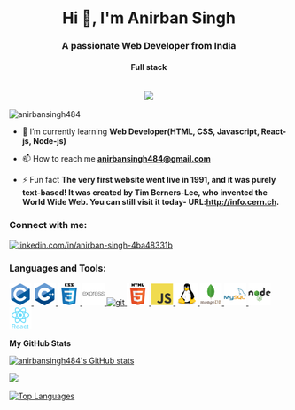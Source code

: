 <h1 align="center">Hi 👋, I'm Anirban Singh</h1>
<h3 align="center">A passionate Web Developer from India</h3>
<h4 align="center">Full stack</h4>

<br clear="both">
<div align="center">
  <img height="350" src="https://raw.githubusercontent.com/PolarBearGG/PolarBearGG/master/web-developer.gif"  />
</div>


<p align="left"> <img src="https://komarev.com/ghpvc/?username=anirbansingh484&label=Profile%20views&color=0e75b6&style=flat" alt="anirbansingh484" /> </p>

- 🌱 I’m currently learning **Web Developer(HTML, CSS, Javascript, React-js, Node-js)**

- 📫 How to reach me **anirbansingh484@gmail.com**

- ⚡ Fun fact **The very first website went live in 1991, and it was purely text-based! It was created by Tim Berners-Lee, who invented the World Wide Web. You can still visit it today- URL:http://info.cern.ch.**

<h3 align="left">Connect with me:</h3>
<p align="left">
<a href="https://linkedin.com/in/linkedin.com/in/anirban-singh-4ba48331b" target="blank"><img align="center" src="https://raw.githubusercontent.com/rahuldkjain/github-profile-readme-generator/master/src/images/icons/Social/linked-in-alt.svg" alt="linkedin.com/in/anirban-singh-4ba48331b" height="30" width="40" /></a>
</p>

<h3 align="left">Languages and Tools:</h3>
<p align="left"> <a href="https://www.cprogramming.com/" target="_blank" rel="noreferrer"> <img src="https://raw.githubusercontent.com/devicons/devicon/master/icons/c/c-original.svg" alt="c" width="40" height="40"/> </a> <a href="https://www.w3schools.com/cpp/" target="_blank" rel="noreferrer"> <img src="https://raw.githubusercontent.com/devicons/devicon/master/icons/cplusplus/cplusplus-original.svg" alt="cplusplus" width="40" height="40"/> </a> <a href="https://www.w3schools.com/css/" target="_blank" rel="noreferrer"> <img src="https://raw.githubusercontent.com/devicons/devicon/master/icons/css3/css3-original-wordmark.svg" alt="css3" width="40" height="40"/> </a> <a href="https://expressjs.com" target="_blank" rel="noreferrer"> <img src="https://raw.githubusercontent.com/devicons/devicon/master/icons/express/express-original-wordmark.svg" alt="express" width="40" height="40"/> </a> <a href="https://git-scm.com/" target="_blank" rel="noreferrer"> <img src="https://www.vectorlogo.zone/logos/git-scm/git-scm-icon.svg" alt="git" width="40" height="40"/> </a> <a href="https://www.w3.org/html/" target="_blank" rel="noreferrer"> <img src="https://raw.githubusercontent.com/devicons/devicon/master/icons/html5/html5-original-wordmark.svg" alt="html5" width="40" height="40"/> </a> <a href="https://developer.mozilla.org/en-US/docs/Web/JavaScript" target="_blank" rel="noreferrer"> <img src="https://raw.githubusercontent.com/devicons/devicon/master/icons/javascript/javascript-original.svg" alt="javascript" width="40" height="40"/> </a> <a href="https://www.linux.org/" target="_blank" rel="noreferrer"> <img src="https://raw.githubusercontent.com/devicons/devicon/master/icons/linux/linux-original.svg" alt="linux" width="40" height="40"/> </a> <a href="https://www.mongodb.com/" target="_blank" rel="noreferrer"> <img src="https://raw.githubusercontent.com/devicons/devicon/master/icons/mongodb/mongodb-original-wordmark.svg" alt="mongodb" width="40" height="40"/> </a> <a href="https://www.mysql.com/" target="_blank" rel="noreferrer"> <img src="https://raw.githubusercontent.com/devicons/devicon/master/icons/mysql/mysql-original-wordmark.svg" alt="mysql" width="40" height="40"/> </a> <a href="https://nodejs.org" target="_blank" rel="noreferrer"> <img src="https://raw.githubusercontent.com/devicons/devicon/master/icons/nodejs/nodejs-original-wordmark.svg" alt="nodejs" width="40" height="40"/> </a> <a href="https://reactjs.org/" target="_blank" rel="noreferrer"> <img src="https://raw.githubusercontent.com/devicons/devicon/master/icons/react/react-original-wordmark.svg" alt="react" width="40" height="40"/> </a> </p>


<b>My GitHub Stats</b>

<a href="http://www.github.com/anirbansingh484"><img src="https://github-readme-stats.vercel.app/api?username=anirbansingh484&show_icons=true&hide=&count_private=true&title_color=3382ed&text_color=10b981&icon_color=10b981&bg_color=1c1917&hide_border=true&show_icons=true" alt="anirbansingh484's GitHub stats" /></a>

<a href="http://www.github.com/anirbansingh484"><img src="https://github-readme-streak-stats.herokuapp.com/?user=anirbansingh484&stroke=10b981&background=1c1917&ring=3382ed&fire=3382ed&currStreakNum=10b981&currStreakLabel=3382ed&sideNums=10b981&sideLabels=10b981&dates=10b981&hide_border=true" /></a>

<a href="https://github.com/anirbansingh484" align="left"><img src="https://github-readme-stats.vercel.app/api/top-langs/?username=anirbansingh484&langs_count=10&title_color=3382ed&text_color=10b981&icon_color=10b981&bg_color=1c1917&hide_border=true&locale=en&custom_title=Top%20%Languages" alt="Top Languages" /></a>

